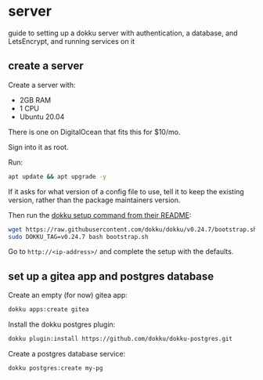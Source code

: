 # server
guide to setting up a dokku server with authentication, a database, and LetsEncrypt, and running services on it

## create a server

Create a server with:

- 2GB RAM
- 1 CPU
- Ubuntu 20.04

There is one on DigitalOcean that fits this for $10/mo.

Sign into it as root.

Run:

```bash
apt update && apt upgrade -y
```

If it asks for what version of a config file to use, tell it to keep the existing version, rather than the package maintainers version.

Then run the [dokku setup command from their README][dokku-setup]:

```bash
wget https://raw.githubusercontent.com/dokku/dokku/v0.24.7/bootstrap.sh;
sudo DOKKU_TAG=v0.24.7 bash bootstrap.sh
```

Go to `http://<ip-address>/` and complete the setup with the defaults.

[dokku-setup]: https://github.com/dokku/dokku/blob/master/docs/getting-started/installation.md#installing-the-latest-stable-version

## set up a gitea app and postgres database

Create an empty (for now) gitea app:

```bash
dokku apps:create gitea
```

Install the dokku postgres plugin:

```bash
dokku plugin:install https://github.com/dokku/dokku-postgres.git
```

Create a postgres database service:

```bash
dokku postgres:create my-pg
```

